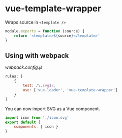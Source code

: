 # vue-template-wrapper
Wraps source in `<template />`
```javascript
module.exports = function (source) {
    return `<template>${source}</template>`
}
```
## Using with webpack

_webpack.config.js_
```js
rules: [
    {
        test: /\.svg$/,
        use: ['vue-loader', 'vue-template-wrapper']
    }
]
```
You can now import SVG as a Vue component.
```js
import icon from './icon.svg'
export default {    
    components: { icon }
}
```
